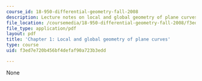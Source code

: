 ```yaml
---
course_id: 18-950-differential-geometry-fall-2008
description: Lecture notes on local and global geometry of plane curves.
file_location: /coursemedia/18-950-differential-geometry-fall-2008/f3ed7e720b456bf4defaf90a723b3edd_ch1_revised.pdf
file_type: application/pdf
layout: pdf
title: 'Chapter 1: Local and global geometry of plane curves'
type: course
uid: f3ed7e720b456bf4defaf90a723b3edd

---
```

None